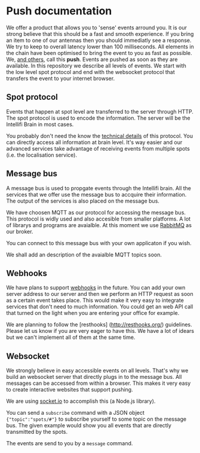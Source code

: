 Push documentation
==================

We offer a product that allows you to 'sense' events arround you. It is our strong believe that this should be a fast and smooth experience. If you bring an item to one of our antennas then you should immediatly see a response. We try to keep to overall latency lower than 100 milliseconds. All elements in the chain have been optimised to bring the event to you as fast as possible. We, [and others](http://en.wikipedia.org/wiki/Push_technology), call this **push**. Events are pushed as soon as they are available. In this repository we describe all levels of events. We start with the low level spot protocol and end with the websocket protocol that transfers the event to your internet browser.

Spot protocol
-------------

Events that happen at spot level are transferred to the server through HTTP. The spot protocol is used to encode the information. The server will be the Intellifi Brain in most cases. 

You probably don't need the know the [technical details](spot_protocol.md) of this protocol. You can directly access all information at brain level. It's way easier and our advanced services take advantage of receiving events from multiple spots (i.e. the localisation service).

Message bus
-----------

A message bus is used to propgate events through the Intellifi brain. All the services that we offer use the message bus to accquire their information. The output of the services is also placed on the message bus.

We have choosen MQTT as our protocol for accessing the message bus. This protocol is widly used and also accesible from smaller platforms. A lot of librarys and programs are avaialble. At this moment we use [RabbitMQ](http://www.rabbitmq.com/) as our broker.

You can connect to this message bus with your own applicaton if you wish.

We shall add an description of the avaialble MQTT topics soon.

Webhooks
--------

We have plans to support [webhooks](http://en.wikipedia.org/wiki/Webhook) in the future. You can add your own server address to our server and then we perform an HTTP request as soon as a certain event takes place. This would make it very easy to integrate services that don't need to much information. You could get an web API call that turned on the light when you are entering your office for example.

We are planning to follow the [resthooks] (http://resthooks.org/) guidelines. Please let us know if you are very eager to have this. We have a lot of idears but we can't implement all of them at the same time.

Websocket
---------

We strongly believe in easy accessible events on all levels. That's why we build an websocket server that directly plugs in to the message bus. All messages can be accessed from within a browser. This makes it very easy to create interactive websites that support pushing.

We are using [socket.io](http://socket.io/) to accomplish this (a Node.js library).

You can send a `subscribe` command with a JSON object `{"topic":"spots/#"}` to subscribe yourself to some topic on the message bus. The given example would show you all events that are directly transmitted by the spots.

The events are send to you by a `message` command.
